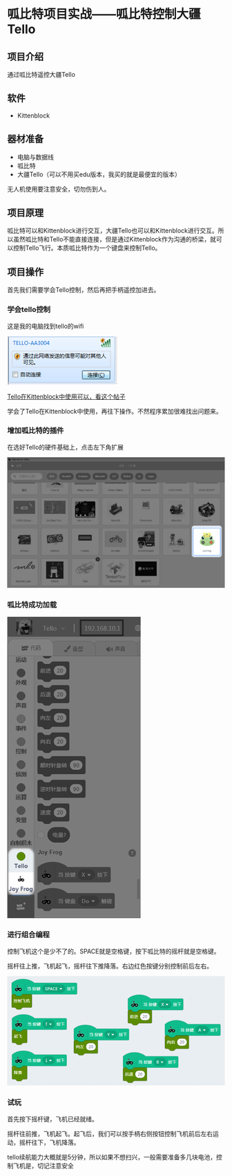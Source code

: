 # 呱比特项目实战——呱比特控制大疆Tello

## 项目介绍

通过呱比特遥控大疆Tello

## 软件

- Kittenblock


## 器材准备

- 电脑与数据线
- 呱比特
- 大疆Tello（可以不用买edu版本，我买的就是最便宜的版本）

无人机使用要注意安全，切勿伤到人。

## 项目原理     

呱比特可以和Kittenblock进行交互，大疆Tello也可以和Kittenblock进行交互。所以虽然呱比特和Tello不能直接连接，但是通过Kittenblock作为沟通的桥梁，就可以控制Tello飞行。本质呱比特作为一个键盘来控制Tello。


## 项目操作

首先我们需要学会Tello控制，然后再把手柄遥控加进去。

### 学会tello控制

这是我的电脑找到tello的wifi

![](./images/c11_04_01.png)


[Tello在Kittenblock中使用可以，看这个帖子](http://learn.kittenbot.cn/zh_CN/latest/kittensuite/Tello.html)

学会了Tello在Kittenblock中使用，再往下操作。不然程序累加很难找出问题来。


### 增加呱比特的插件

在选好Tello的硬件基础上，点击左下角扩展                                      

![](./images/c11_04_03.png)

### 呱比特成功加载

![](./images/c11_04_04.png)

### 进行组合编程

控制飞机这个是少不了的。SPACE就是空格键，按下呱比特的摇杆就是空格键。

摇杆往上推，飞机起飞，摇杆往下推降落。右边红色按键分别控制前后左右。

![](./images/c11_04_02.png)

### 试玩

首先按下摇杆键，飞机已经就绪。

摇杆往前推，飞机起飞。起飞后，我们可以按手柄右侧按钮控制飞机前后左右运动，摇杆往下，飞机降落。

tello续航能力大概就是5分钟，所以如果不想扫兴，一般需要准备多几块电池，控制飞机是，切记注意安全


